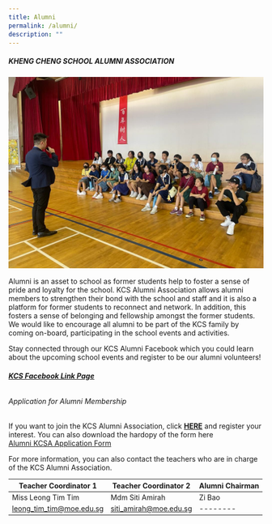 ```yaml
---
title: Alumni
permalink: /alumni/
description: ""
---
```

##### KHENG CHENG SCHOOL ALUMNI ASSOCIATION

![](/images/alumni.jpeg)

Alumni is an asset to school as former students help to foster a sense of pride and loyalty for the school. KCS Alumni Association allows alumni members to strengthen their bond with the school and staff and it is also a platform for former students to reconnect and network. In addition, this fosters a sense of belonging and fellowship amongst the former students. We would like to encourage all alumni to be part of the KCS family by coming on-board, participating in the school events and activities. 

Stay connected through our KCS Alumni Facebook which you could learn about the upcoming school events and register to be our alumni volunteers!

###### [**KCS Facebook Link Page**](https://www.facebook.com/groups/khengchengschoolalumni)

###### Application for Alumni Membership
If you want to join the KCS Alumni Association, click **[HERE](https://docs.google.com/forms/d/e/1FAIpQLSem-P8p92VJnfLz_oB_Yrkochv-zDbZ22sDj7M7fmcyt3avdA/viewform#responses)** and register your interest. You can also download the hardopy of the form here  
[Alumni KCSA Application Form](Alumni-KCSA-Application-form.pdf)

For more information, you can also contact the teachers who are in charge of the KCS Alumni Association. 



| Teacher Coordinator 1 | Teacher Coordinator 2 | Alumni Chairman  |
| -------- | -------- | -------- |
| Miss Leong Tim Tim   | Mdm Siti Amirah   | Zi Bao     |
| leong_tim_tim@moe.edu.sg | siti_amirah@moe.edu.sg| -------- |